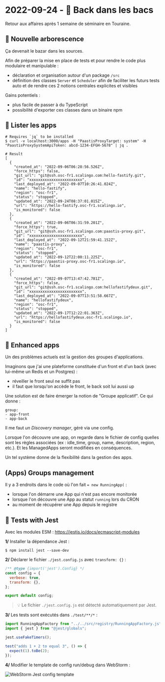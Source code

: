 # 2022-09-24 - 🧢 Back dans les bacs

Retour aux affaires après 1 semaine de séminaire en Touraine.

## 🌴 Nouvelle arborescence

Ça devenait le bazar dans les sources.

Afin de préparer la mise en place de tests et pour rendre le code plus modulaire et manipulable :

- déclaration et organisation autour d'un package `/src`
- définition des classes `Server` et `Scheduler` afin de faciliter les futurs tests auto et de rendre ces 2 notions centrales explicites et visibles

Gains potentiels :

- plus facile de passer à du TypeScript
- possibilité d'exporter ces classes dans un binaire npm

## 📜 Lister les apps

```shell
# Requires `jq` to be installed
$ curl -v localhost:3000/apps -H "PaastisProxyTarget: system" -H "PaastisProxySystemApiToken: abcd-1234-EFGH-5678" | jq .

# Result
[
  {
    "created_at": "2022-09-06T06:28:56.526Z",
    "force_https": false,
    "git_url": "git@ssh.osc-fr1.scalingo.com:hello-fastify.git",
    "id": "xxxxxxxxxxxxxxxxxxxxxxxx",
    "last_deployed_at": "2022-09-07T10:26:41.024Z",
    "name": "hello-fastify",
    "region": "osc-fr1",
    "status": "stopped",
    "updated_at": "2022-09-24T08:37:01.015Z",
    "url": "https://hello-fastify.osc-fr1.scalingo.io",
    "is_monitored": false
  },
  {
    "created_at": "2022-09-06T06:31:59.201Z",
    "force_https": true,
    "git_url": "git@ssh.osc-fr1.scalingo.com:paastis-proxy.git",
    "id": "xxxxxxxxxxxxxxxxxxxxxxxx",
    "last_deployed_at": "2022-09-12T21:59:41.152Z",
    "name": "paastis-proxy",
    "region": "osc-fr1",
    "status": "stopped",
    "updated_at": "2022-09-12T22:00:11.225Z",
    "url": "https://paastis-proxy.osc-fr1.scalingo.io",
    "is_monitored": false
  },
  {
    "created_at": "2022-09-07T13:47:42.781Z",
    "force_https": false,
    "git_url": "git@ssh.osc-fr1.scalingo.com:hellofastifydeux.git",
    "id": "xxxxxxxxxxxxxxxxxxxxxxxx",
    "last_deployed_at": "2022-09-07T13:51:58.667Z",
    "name": "hellofastifydeux",
    "region": "osc-fr1",
    "status": "stopped",
    "updated_at": "2022-09-17T12:22:01.363Z",
    "url": "https://hellofastifydeux.osc-fr1.scalingo.io",
    "is_monitored": false
  }
]
```

## 🦾 Enhanced apps

Un des problèmes actuels est la gestion des groupes d'applications.

Imaginons que j'ai une plateforme constituée d'un front et d'un back (avec lui-même un Redis et un Postgres) :

- réveiller le front seul ne suffit pas
- il faut que lorsqu'on accède le front, le back soit lui aussi up

Une solution est de faire émerger la notion de "Groupe applicatif".
Ce qui donne :

```shell
group:
- app-front
- app-back
```

Il me faut _un Discovery manager_, géré via une config.

Lorsque l'on découvre une app, on regarde dans le fichier de config quelles sont les règles associées (ex : idle_time, group, name, description, region, etc.).
Et les ManagedApps seront modifiées en conséquences.

Un tel système donne de la flexibilité dans la gestion des apps.

## (Apps) Groups management

Il y a 3 endroits dans le code où l'on fait `= new RunningApp(` :

- lorsque l'on démarre une App qui n'est pas encore monitorée
- lorsque l'on découvre une App au statut `running` lors du CRON
- au moment de récupérer une App depuis le registre

## 🙌 Tests with Jest

Avec les modules ESM : https://jestjs.io/docs/ecmascript-modules

**1/** Installer la dépendance Jest :

```shell
$ npm install jest --save-dev
```

**2/** Déclarer le fichier `./jest.config.js` avec `transform: {}` :

```javascript
/** @type {import('jest').Config} */
const config = {
  verbose: true,
  transform: {},
};

export default config;
```

> 💡 Le fichier `./jest.config.js` est détecté automatiquement par Jest.

**3/** Les tests sont exécutés dans `./test/**/*` :

```javascript
import RunningAppFactory from "../../src/registry/RunningAppFactory.js";
import { jest } from "@jest/globals";

jest.useFakeTimers();

test("adds 1 + 2 to equal 3", () => {
  expect(1).toBe(2);
});
```

**4/** Modifier le template de config run/debug dans WebStorm :

![WebStorm Jest config template](./webstorm_jest_config_template.png)
